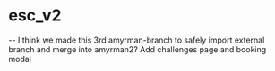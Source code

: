 # esc_v2
-- I think we made this 3rd amyrman-branch to safely import external branch and merge into amyrman2?
Add challenges page and booking modal
